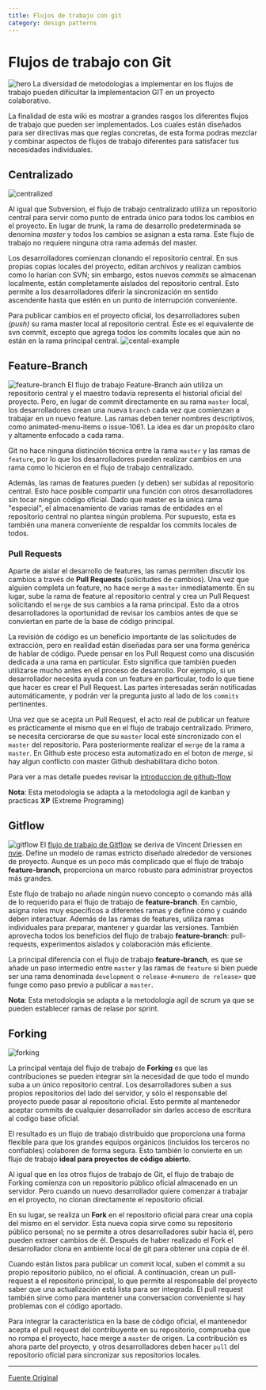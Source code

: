 ```yaml
---
title: Flujos de trabajo con git
category: design patterns
---
```


# Flujos de trabajo con Git

![hero](https://wac-cdn.atlassian.com/dam/jcr:25d06843-2468-4e00-8ae7-11d4164f8995/hero.svg?cdnVersion=hp)
La diversidad de metodologias a implementar en los flujos de trabajo pueden difícultar la implementacion GIT en un proyecto colaborativo.

La finalidad de esta wiki es mostrar a grandes rasgos los diferentes flujos de trabajo que pueden ser implementados. Los cuales están diseñados para ser directivas mas que reglas concretas, de esta forma podras mezclar y combinar aspectos de flujos de trabajo diferentes para satisfacer tus necesidades individuales.

## Centralizado
![centralized](https://wac-cdn.atlassian.com/dam/jcr:c27e646e-0b66-49bd-9f85-ee9205e295d6/01.svg?cdnVersion=hp)

Al igual que Subversion, el flujo de trabajo centralizado utiliza un repositorio central para servir como punto de entrada único para todos los cambios en el proyecto. En lugar de *trunk*, la rama de desarrollo predeterminada se denomina *master* y todos los cambios se asignan a esta rama. Este flujo de trabajo no requiere ninguna otra rama además del master.

Los desarrolladores comienzan clonando el repositorio central. En sus propias copias locales del proyecto, editan archivos y realizan cambios como lo harían con SVN; sin embargo, estos nuevos *commits* se almacenan localmente, están completamente aislados del repositorio central. Esto permite a los desarrolladores diferir la sincronización en sentido ascendente hasta que estén en un punto de interrupción conveniente.

Para publicar cambios en el proyecto oficial, los desarrolladores suben *(push)* su rama master local al repositorio central. Éste es el equivalente de svn commit, excepto que agrega todos los commits locales que aún no están en la rama principal central.
![cental-example](https://wac-cdn.atlassian.com/dam/jcr:24d40389-e44e-4c28-b01b-be389d52506d/02.svg?cdnVersion=hp)

## Feature-Branch
![feature-branch](https://wac-cdn.atlassian.com/dam/jcr:f78ecc23-1371-4ce9-b2c0-b7a9fe706b21/01.svg?cdnVersion=hp)
El flujo de trabajo Feature-Branch aún utiliza un repositorio central y el maestro todavía representa el historial oficial del proyecto. Pero, en lugar de commit directamente en su rama `master` local, los desarrolladores crean una nueva `branch` cada vez que comienzan a trabajar en un nuevo feature. Las ramas deben tener nombres descriptivos, como animated-menu-items o issue-1061. La idea es dar un propósito claro y altamente enfocado a cada rama.

Git no hace ninguna distinción técnica entre la rama `master` y las ramas de `feature`, por lo que los desarrolladores pueden realizar cambios en una rama como lo hicieron en el flujo de trabajo centralizado.

Además, las ramas de features pueden (y deben) ser subidas al repositorio central. Esto hace posible compartir una función con otros desarrolladores sin tocar ningún código oficial. Dado que master es la única rama "especial", el almacenamiento de varias ramas de entidades en el repositorio central no plantea ningún problema. Por supuesto, esta es también una manera conveniente de respaldar los commits locales de todos.

### Pull Requests
Aparte de aislar el desarrollo de features, las ramas permiten discutir los cambios a través de **Pull Requests** (solicitudes de cambios). Una vez que alguien completa un feature, no hace `merge` a `master` inmediatamente. En su lugar, sube la rama de feature al repositorio central y crea un Pull Request solicitando el `merge` de sus cambios a la rama principal. Esto da a otros desarrolladores la oportunidad de revisar los cambios antes de que se conviertan en parte de la base de código principal.

La revisión de código es un beneficio importante de las solicitudes de extracción, pero en realidad están diseñadas para ser una forma genérica de hablar de código. Puede pensar en los Pull Request como una discusión dedicada a una rama en particular. Esto significa que también pueden utilizarse mucho antes en el proceso de desarrollo. Por ejemplo, si un desarrollador necesita ayuda con un feature en particular, todo lo que tiene que hacer es crear el Pull Request. Las partes interesadas serán notificadas automáticamente, y podrán ver la pregunta justo al lado de los `commits` pertinentes.

Una vez que se acepta un Pull Request, el acto real de publicar un feature es prácticamente el mismo que en el flujo de trabajo centralizado. Primero, se necesita cerciorarse de que su `master` local esté sincronizado con el `master` del repositorio. Para posteriormente realizar el `merge` de la rama a `master`. En Github este proceso esta automatizado en el boton de *merge*, si hay algun conflicto con master Github deshabilitara dicho boton.

Para ver a mas detalle puedes revisar la [introduccion de github-flow](https://guides.github.com/introduction/flow/)

**Nota**: Esta metodologia se adapta a la metodologia agil de kanban y practicas **XP** (Extreme Programing)

## Gitflow
![gitflow](https://wac-cdn.atlassian.com/dam/jcr:e3bd4199-27ac-4bac-a5d2-3ff0fdb112d3/01.svg?cdnVersion=hp)
El [flujo de trabajo de Gitflow](http://nvie.com/posts/a-successful-git-branching-model/) se deriva de Vincent Driessen en [nvie](http://nvie.com/). Define un modelo de ramas estricto diseñado alrededor de versiones de proyecto. Aunque es un poco más complicado que el flujo de trabajo **feature-branch**, proporciona un marco robusto para administrar proyectos más grandes.

Este flujo de trabajo no añade ningún nuevo concepto o comando más allá de lo requerido para el flujo de trabajo de **feature-branch**. En cambio, asigna roles muy específicos a diferentes ramas y define cómo y cuándo deben interactuar. Además de las ramas de features, utiliza ramas individuales para preparar, mantener y guardar las versiones. También aprovecha todos los beneficios del flujo de trabajo **feature-branch**: pull-requests, experimentos aislados y colaboración más eficiente.

La principal diferencia con el flujo de trabajo **feature-branch**, es que se añade un paso intermedio entre `master` y las ramas de `feature` si bien puede ser una rama denominada `development` o `release-#<numero de release>` que funge como paso previo a publicar a `master`.

**Nota**: Esta metodologia se adapta a la metodologia agil de scrum ya que se pueden establecer ramas de relase por sprint.

## Forking
![forking](https://wac-cdn.atlassian.com/dam/jcr:5c0941ff-a8b5-435b-a092-2167705f1e97/01.svg?cdnVersion=hp)

La principal ventaja del flujo de trabajo de **Forking** es que las contribuciones se pueden integrar sin la necesidad de que todo el mundo suba a un único repositorio central. Los desarrolladores suben a sus propios repositorios del lado del servidor, y sólo el responsable del proyecto puede pasar al repositorio oficial. Esto permite al mantenedor aceptar commits de cualquier desarrollador sin darles acceso de escritura al codigo base oficial.

El resultado es un flujo de trabajo distribuido que proporciona una forma flexible para que los grandes equipos orgánicos (incluidos los terceros no confiables) colaboren de forma segura. Esto también lo convierte en un flujo de trabajo **ideal para proyectos de código abierto**.

Al igual que en los otros flujos de trabajo de Git, el flujo de trabajo de Forking comienza con un repositorio público oficial almacenado en un servidor. Pero cuando un nuevo desarrollador quiere comenzar a trabajar en el proyecto, no clonan directamente el repositorio oficial.

En su lugar, se realiza un **Fork** en el repositorio oficial para crear una copia del mismo en el servidor. Esta nueva copia sirve como su repositorio público personal; no se permite a otros desarrolladores subir hacia él, pero pueden extraer cambios de él. Después de haber realizado el Fork el desarrollador clona en ambiente local de git para obtener una copia de él.

Cuando están listos para publicar un commit local, suben el commit a su propio repositorio público, no el oficial. A continuación, crean un pull-request a el repositorio principal, lo que permite al responsable del proyecto saber que una actualización está lista para ser integrada. El pull request también sirve como para mantener una conversacion conveniente si hay problemas con el código aportado.

Para integrar la característica en la base de código oficial, el mantenedor acepta el pull request del contribuyente en su repositorio, comprueba que no rompa el proyecto, hace merge a `master` de origen. La contribución es ahora parte del proyecto, y otros desarrolladores deben hacer `pull` del repositorio oficial para sincronizar sus repositorios locales.

---
[Fuente Original](https://www.atlassian.com/git/tutorials/comparing-workflows)
